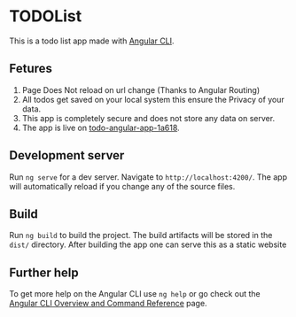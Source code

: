 # TODOList
This is a todo list app made with [Angular CLI](https://github.com/angular/angular-cli).

## Fetures
1. Page Does Not reload on url change (Thanks to Angular Routing)
2. All todos get saved on your local system this ensure the Privacy of your data.
3. This app is completely secure and does not store any data on server. 
4. The app is live on [todo-angular-app-1a618](https://todo-angular-app-1a618.web.app/).

## Development server

Run `ng serve` for a dev server. Navigate to `http://localhost:4200/`. The app will automatically reload if you change any of the source files.


## Build

Run `ng build` to build the project. The build artifacts will be stored in the `dist/` directory.
After building the app one can serve this as a static website 


## Further help

To get more help on the Angular CLI use `ng help` or go check out the [Angular CLI Overview and Command Reference](https://angular.io/cli) page.
